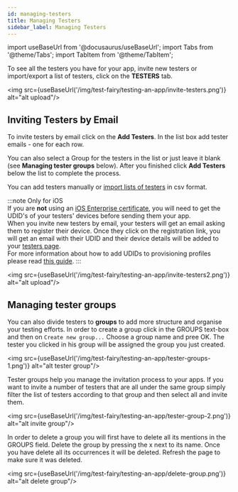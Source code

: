 ```yaml
---
id: managing-testers
title: Managing Testers
sidebar_label: Managing Testers
---
```


import useBaseUrl from '@docusaurus/useBaseUrl';
import Tabs from '@theme/Tabs';
import TabItem from '@theme/TabItem';

To see all the testers you have for your app, invite new testers or import/export a list of testers, click on the **TESTERS** tab.

<img src={useBaseUrl('/img/test-fairy/testing-an-app/invite-testers.png')} alt="alt upload"/>

## Inviting Testers by Email

To invite testers by email click on the **Add Testers**.
In the list box add tester emails - one for each row.

You can also select a Group for the testers in the list or just leave it blank (see **Managing tester groups** below).
After you finished click **Add Testers** below the list to complete the process.

You can add testers manually or [import lists of testers](https://app.testfairy.com/testers/import/) in csv format.

:::note Only for iOS  
If you are **not** using an [iOS Enterprise certificate](https://developer.apple.com/programs/ios/enterprise/), you will need to get the UDID's of your testers' devices before sending them your app.  
When you invite new testers by email, your testers will get an email asking them to register their device. Once they click on the registration link, you will get an email with their UDID and their device details will be added to your [testers page](https://app.testfairy.com/testers).  
For more information about how to add UDIDs to provisioning profiles please read [this guide](/test-fairy/sdk/ios/adding-udids).
:::

<img src={useBaseUrl('/img/test-fairy/testing-an-app/invite-testers2.png')} alt="alt upload"/>

## Managing tester groups

You can also divide testers to **groups** to add more structure and organise your testing efforts.
In order to create a group click in the GROUPS text-box and then on `Create new group...`
Choose a group name and pree OK. The tester you clicked in his group will be assigned the group you just created.

<img src={useBaseUrl('/img/test-fairy/testing-an-app/tester-groups-1.png')} alt="alt tester group"/>

Tester groups help you manage the invitation process to your apps. If you want to invite a number of testers that are all under the same group simply filter the list of testers according to that group and then select all and invite them.

<img src={useBaseUrl('/img/test-fairy/testing-an-app/tester-group-2.png')} alt="alt invite group"/>

In order to delete a group you will first have to delete all its mentions in the GROUPS field. Delete the group by pressing the x next to its name. Once you have delete all its occurrences it will be deleted. Refresh the page to make sure it was deleted.

<img src={useBaseUrl('/img/test-fairy/testing-an-app/delete-group.png')} alt="alt delete group"/>
